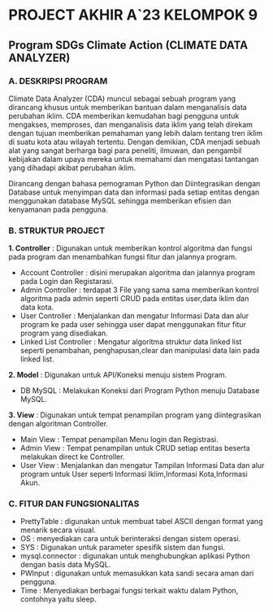 # PROJECT AKHIR A`23 KELOMPOK 9
## Program SDGs Climate Action (CLIMATE DATA ANALYZER)

### A. DESKRIPSI PROGRAM
Climate Data Analyzer (CDA) muncul sebagai sebuah program yang dirancang khusus untuk memberikan bantuan dalam menganalisis data perubahan iklim. CDA memberikan kemudahan bagi pengguna untuk mengakses, memproses, dan menganalisis data iklim yang telah direkam dengan tujuan memberikan pemahaman yang lebih dalam tentang tren iklim di suatu kota atau wilayah tertentu. Dengan demikian, CDA menjadi sebuah alat yang sangat berharga bagi para peneliti, ilmuwan, dan pengambil kebijakan dalam upaya mereka untuk memahami dan mengatasi tantangan yang dihadapi akibat perubahan iklim.

Dirancang dengan bahasa pemograman Python dan Diintegrasikan dengan Database untuk menyimpan data dan informasi pada setiap entitas dengan menggunakan database MySQL sehingga memberikan efisien dan kenyamanan pada pengguna.

### B. STRUKTUR PROJECT
**1. Controller** : Digunakan untuk memberikan kontrol algoritma dan fungsi pada program dan menambahkan fungsi fitur dan jalannya program.
- Account Controller : disini merupakan algoritma dan jalannya program pada Login dan Registarasi.
- Admin Controller : terdapat 3 File yang sama sama memberikan kontrol algoritma pada admin seperti CRUD pada entitas user,data iklim dan data kota.
- User Controller : Menjalankan dan mengatur Informasi Data dan alur program ke pada user sehingga user dapat menggunakan fitur fitur program yang disediakan.
- Linked List Controller : Mengatur algoritma struktur data linked list seperti penambahan, penghapusan,clear dan manipulasi data lain pada linked list.

**2. Model** : Digunakan untuk API/Koneksi menuju sistem Program.
- DB MySQL : Melakukan Koneksi dari Program Python menuju Database MySQL.

**3. View** : Digunakan untuk tempat penampilan program yang diintegrasikan dengan algoritman Controller.
- Main View : Tempat penampilan Menu login dan Registrasi.
- Admin View : Tempat penampilan untuk CRUD setiap entitas beserta melakukan direct ke Controller.
- User View : Menjalankan dan mengatur Tampilan Informasi Data dan alur program untuk User seperti Informasi Iklim,Informasi Kota,Informasi Akun.

### C. FITUR DAN FUNGSIONALITAS
- PrettyTable : digunakan untuk membuat tabel ASCII dengan format yang menarik secara visual.
- OS : menyediakan cara untuk berinteraksi dengan sistem operasi.
- SYS : Digunakan untuk parameter spesifik sistem dan fungsi.
- mysql.connector : digunakan untuk menghubungkan aplikasi Python dengan basis data MySQL.
- PWInput : digunakan untuk memasukkan kata sandi secara aman dari pengguna.
- Time : Menyediakan berbagai fungsi terkait waktu dalam Python, contohnya yaitu sleep.
